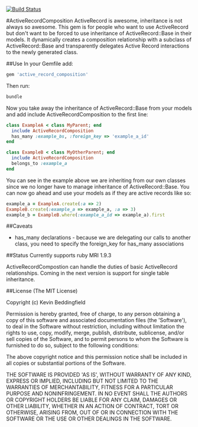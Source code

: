 [![Build Status](https://secure.travis-ci.org/chumpy/ActiveRecordComposition.png)](http://travis-ci.org/chumpy/ActiveRecordComposition)

#ActiveRecordComposition
ActiveRecord is awesome, inheritance is not always so awesome.  This gem is for people who want to use ActiveRecord but don't want to be forced to use inheritance of ActiveRecord::Base in their models.  It dynamically creates a composition relationship with a subclass of ActiveRecord::Base and transparently delegates Active Record interactions to the newly generated class.

##Use
In your Gemfile add:

```ruby
gem 'active_record_composition'
```

Then run:

```ruby
bundle
```

Now you take away the inheritance of ActiveRecord::Base from your models and add include ActiveRecordComposition to the first line:

```ruby
class ExampleA < class MyParent; end
  include ActiveRecordComposition
  has_many :example_bs, :foreign_key => 'example_a_id'
end

class ExampleB < class MyOtherParent; end
  include ActiveRecordComposition
  belongs_to :example_a
end
```
You can see in the example above we are inheriting from our own classes since we no longer have to manage inheritance of ActiveRecord::Base.
You can now go ahead and use your models as if they are active records like so:

```ruby
example_a = ExampleA.create(:a => 2)
ExampleB.create(:example_a => example_a, :a => 3)
example_b = ExampleB.where(:example_a_id => example_a).first
```

##Caveats
* has_many declarations - because we are delegating our calls to another class, you need to specify the foreign_key for has_many associations

##Status
Currently supports ruby MRI 1.9.3

ActiveRecordCompostion can handle the duties of basic ActiveRecord relationships.  Coming in the next version is support for single table inheritance.

##License
(The MIT License)

Copyright (c) Kevin Beddingfield

Permission is hereby granted, free of charge, to any person obtaining
a copy of this software and associated documentation files (the
'Software'), to deal in the Software without restriction, including
without limitation the rights to use, copy, modify, merge, publish,
distribute, sublicense, and/or sell copies of the Software, and to
permit persons to whom the Software is furnished to do so, subject to
the following conditions:

The above copyright notice and this permission notice shall be
included in all copies or substantial portions of the Software.

THE SOFTWARE IS PROVIDED 'AS IS', WITHOUT WARRANTY OF ANY KIND,
EXPRESS OR IMPLIED, INCLUDING BUT NOT LIMITED TO THE WARRANTIES OF
MERCHANTABILITY, FITNESS FOR A PARTICULAR PURPOSE AND NONINFRINGEMENT.
IN NO EVENT SHALL THE AUTHORS OR COPYRIGHT HOLDERS BE LIABLE FOR ANY
CLAIM, DAMAGES OR OTHER LIABILITY, WHETHER IN AN ACTION OF CONTRACT,
TORT OR OTHERWISE, ARISING FROM, OUT OF OR IN CONNECTION WITH THE
SOFTWARE OR THE USE OR OTHER DEALINGS IN THE SOFTWARE.
